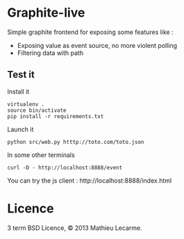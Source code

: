 Graphite-live
=============

Simple graphite frontend for exposing some features like :
 * Exposing value as event source, no more violent polling
 * Filtering data with path

Test it
-------

Install it

    virtualenv .
    source bin/activate
    pip install -r requirements.txt

Launch it

    python src/web.py htttp://toto.com/toto.json

In some other terminals

    curl -D - http://localhost:8888/event

You can try the js client : http://localhost:8888/index.html


Licence
=======

3 term BSD Licence, © 2013 Mathieu Lecarme.

